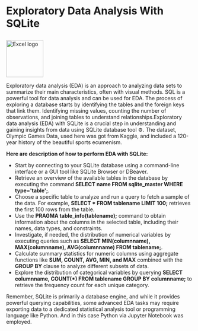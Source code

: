 # <p><b>Exploratory Data Analysis With SQLite</b></p>

<img src="excel_img.png" alt="Excel logo" style="margin-left: auto; margin-right: auto; height: 100px; width: 100px;"/>

Exploratory data analysis (EDA) is an approach to analyzing data sets to summarize their main characteristics, often with visual methods. SQL is a powerful tool for data analysis and can be used for EDA.
The process of exploring a database starts by identifying the tables and the foreign keys that link them. Identifying missing values, counting the number of observations, and joining tables to understand relationships.Exploratory data analysis (EDA) with SQLite is a crucial step in understanding and gaining insights from data using SQLite database tool ⚙.
The dataset, Olympic Games Data, used here was got from Kaggle, and included a 120-year history of the beautiful sports ecumenism.

<p><b>Here are description of how to perform EDA with SQLite:</b></p>

  - Start by connecting to your SQLite database using a command-line interface or a GUI tool like SQLite Browser or DBeaver.
  - Retrieve an overview of the available tables in the database by executing the command <b>SELECT name FROM sqlite_master WHERE type='table';</b>.
  - Choose a specific table to analyze and run a query to fetch a sample of the data. For example, <b>SELECT * FROM tablename LIMIT 100;</b> retrieves the first 100 rows from the table.
  - Use the <b>PRAGMA table_info(tablename);</b> command to obtain information about the columns in the selected table, including their names, data types, and constraints.
  - Investigate, if needed, the distribution of numerical variables by executing queries such as <b>SELECT MIN(columnname), MAX(columnname), AVG(columnname) FROM tablename;</b>.
  - Calculate summary statistics for numeric columns using aggregate functions like <b>SUM, COUNT, AVG, MIN, and MAX</b> combined with the <b>GROUP BY</b> clause to analyze different subsets of data.
  - Explore the distribution of categorical variables by querying <b>SELECT columnname, COUNT(*) FROM tablename GROUP BY columnname;</b> to retrieve the frequency count for each unique category.
<p>Remember, SQLite is primarily a database engine, and while it provides powerful querying capabilities, some advanced EDA tasks may require exporting data to a dedicated statistical analysis tool or programming language like Python. And in this case Python via Jupyter Notebook was employed.</p>

